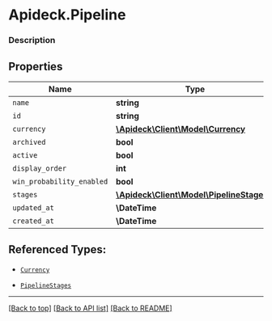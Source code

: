 # Apideck.Pipeline

### Description

## Properties
Name | Type | Description | Notes
------------ | ------------- | ------------- | -------------
`name` | **string** |  | 
`id` | **string** |  | [optional] 
`currency` | [**\Apideck\Client\Model\Currency**](Currency.md) |  | [optional] 
`archived` | **bool** |  | [optional] 
`active` | **bool** |  | [optional] 
`display_order` | **int** |  | [optional] 
`win_probability_enabled` | **bool** |  | [optional] 
`stages` | [**\Apideck\Client\Model\PipelineStages[]**](PipelineStages.md) |  | [optional] 
`updated_at` | **\DateTime** |  | [optional] 
`created_at` | **\DateTime** |  | [optional] 





## Referenced Types:


* [`Currency`](Currency.md)




* [`PipelineStages`](PipelineStages.md)



---

[[Back to top]](#) [[Back to API list]](../../../../README.md#documentation-for-api-endpoints) [[Back to README]](../../../../README.md)


